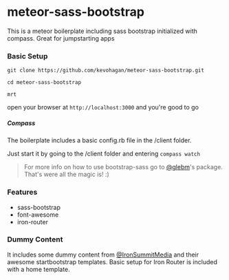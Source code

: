 meteor-sass-bootstrap
=====================

This is a meteor boilerplate including sass bootstrap initialized with compass. Great for jumpstarting apps


### Basic Setup

```
git clone https://github.com/kevohagan/meteor-sass-bootstrap.git

cd meteor-sass-bootstrap

mrt
```

open your browser at ``` http://localhost:3000 ``` and you're good to go


##### Compass 

The boilerplate includes a basic config.rb file in the /client folder. 

Just start it by going to the /client folder and entering ``` compass watch ``` 


> For more info on how to use bootstrap-sass go to [@glebm](https://github.com/thomas-mcdonald/bootstrap-sass)'s package. That's were all the magic is! :)


### Features

- sass-bootstrap
- font-awesome
- iron-router


### Dummy Content

It includes some dummy content from [@IronSummitMedia](https://github.com/IronSummitMedia/startbootstrap) and their awesome startbootstrap templates.
Basic setup for Iron Router is included with a home template.





